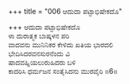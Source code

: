 +++
title = "006 ಆದುದಾ ಪಟ್ಟಾಭಿಷೇಕದೊ"

+++
ಆದುದಾ ಪಟ್ಟಾಭಿಷೇಕದೊ  
ಳಾ ದುರಾತ್ಮಕ ಬಾಷ್ಕಳನ ಪರಿ  
ವಾದವನು ಮುನಿನಿಕರ ಕೇಳಿದು ಖತಿಯ ಭಾರದಲಿ  
ಭೇದಿಸಿದರವನಸುರನೆಂದು ವಿ  
ಷಾದವಹ್ನಿಯಲುರುಹಿದರು ಬಳಿ  
ಕಾದರಿಸಿ ಧರ್ಮಜನ ಸಂತೈಸಿದನು ಮುರವೈರಿ      ॥6॥